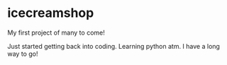 # icecreamshop

My first project of many to come!

Just started getting back into coding. Learning python atm. I have a long way to go!

